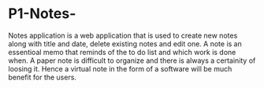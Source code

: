 # P1-Notes-

Notes application is a web application that is used to create new notes along with title and date, delete existing notes and edit one.
A note is an essentioal memo that reminds of the to do list and which work is done when.
A paper note is difficult to organize and there is always a certainity of loosing it.
Hence a virtual note in the form of a software will be much benefit for the users.
